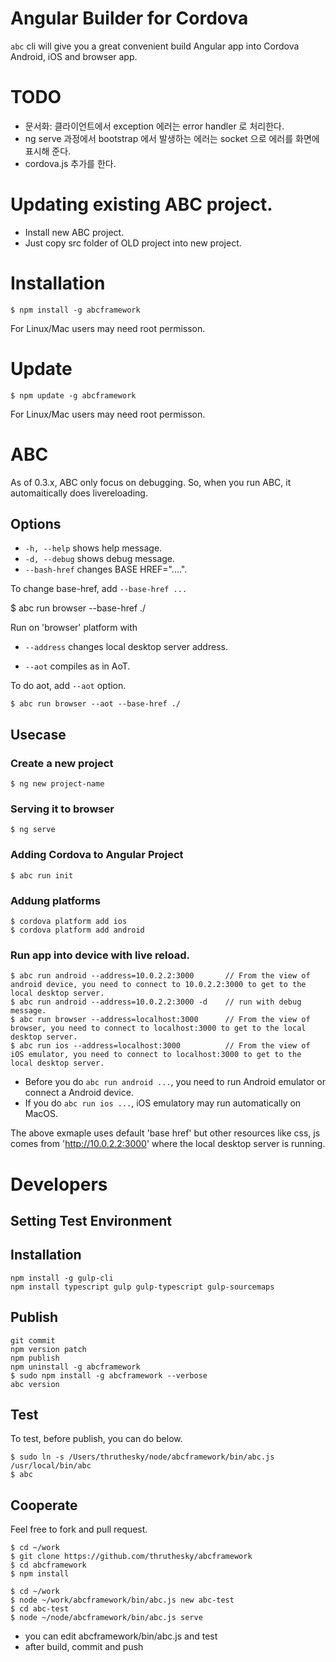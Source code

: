 # Angular Builder for Cordova

`abc` cli will give you a great convenient  build Angular app into Cordova Android, iOS and browser app.



# TODO

* 문서화: 클라이언트에서 exception 에러는 error handler 로 처리한다.
* ng serve 과정에서 bootstrap 에서 발생하는 에러는 socket 으로 에러를 화면에 표시해 준다.
* cordova.js 추가를 한다.







# Updating existing ABC project.

* Install new ABC project.
* Just copy src folder of OLD project into new project.



# Installation

````
$ npm install -g abcframework
````
For Linux/Mac users may need root permisson.

# Update

````
$ npm update -g abcframework
````
For Linux/Mac users may need root permisson.




# ABC

As of 0.3.x, ABC only focus on debugging.
So, when you run ABC, it automaitically does livereloading.



## Options

* `-h, --help` shows help message.
* `-d, --debug` shows debug message.
* `--bash-href` changes BASE HREF="....".

To change base-href, add `--base-href ...`

$ abc run browser --base-href ./

Run on 'browser' platform with <BASE HREF='./'>


* `--address` changes local desktop server address.


* `--aot` compiles as in AoT.

To do aot, add `--aot` option.

````
$ abc run browser --aot --base-href ./
````





## Usecase

### Create a new project

````
$ ng new project-name
````

### Serving it to browser

````
$ ng serve
````


### Adding Cordova to Angular Project

````
$ abc run init
````


### Addung platforms

````
$ cordova platform add ios
$ cordova platform add android
````

### Run app into device with live reload.

````
$ abc run android --address=10.0.2.2:3000       // From the view of android device, you need to connect to 10.0.2.2:3000 to get to the local desktop server.
$ abc run android --address=10.0.2.2:3000 -d    // run with debug message.
$ abc run browser --address=localhost:3000      // From the view of browser, you need to connect to localhost:3000 to get to the local desktop server.
$ abc run ios --address=localhost:3000          // From the view of iOS emulator, you need to connect to localhost:3000 to get to the local desktop server.
````

* Before you do `abc run android ...`, you need to run Android emulator or connect a Android device.
* If you do `abc run ios ...`, iOS emulatory may run automatically on MacOS.

The above exmaple uses default 'base href' but other resources like css, js comes from 'http://10.0.2.2:3000' where the local desktop server is running.











# Developers

## Setting Test Environment


## Installation

````
npm install -g gulp-cli
npm install typescript gulp gulp-typescript gulp-sourcemaps
````

## Publish

````
git commit
npm version patch
npm publish
npm uninstall -g abcframework
$ sudo npm install -g abcframework --verbose
abc version
````


## Test

To test, before publish, you can do below.

````
$ sudo ln -s /Users/thruthesky/node/abcframework/bin/abc.js /usr/local/bin/abc
$ abc
````


## Cooperate



Feel free to fork and pull request.

````
$ cd ~/work
$ git clone https://github.com/thruthesky/abcframework
$ cd abcframework
$ npm install

$ cd ~/work
$ node ~/work/abcframework/bin/abc.js new abc-test
$ cd abc-test
$ node ~/node/abcframework/bin/abc.js serve
````

* you can edit abcframework/bin/abc.js and test
* after build, commit and push

